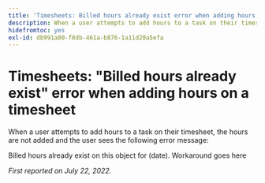 ```yaml
---
title: 'Timesheets: Billed hours already exist error when adding hours on a timesheet'
description: When a user attempts to add hours to a task on their timesheet, the hours are not added and the user sees an error message.
hidefromtoc: yes
exl-id: db991a00-f8db-461a-b876-1a11d20a5efa
---
```

# Timesheets: "Billed hours already exist" error when adding hours on a timesheet

When a user attempts to add hours to a task on their timesheet, the hours are not added and the user sees the following error message:

Billed hours already exist on this object for (date).
Workaround goes here

_First reported on July 22, 2022._
